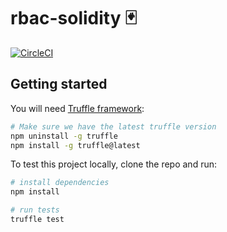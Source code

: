 # rbac-solidity 🃏

[![CircleCI](https://circleci.com/gh/runningbeta/rbac-solidity/tree/master.svg?style=svg)](https://circleci.com/gh/runningbeta/rbac-solidity/tree/master)

## Getting started

You will need [Truffle framework](http://truffleframework.com):
```bash
# Make sure we have the latest truffle version
npm uninstall -g truffle
npm install -g truffle@latest
```

To test this project locally, clone the repo and run:

```bash
# install dependencies
npm install

# run tests
truffle test
```
